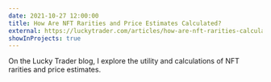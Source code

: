 ```yaml
---
date: 2021-10-27 12:00:00
title: How Are NFT Rarities and Price Estimates Calculated?
external: https://luckytrader.com/articles/how-are-nft-rarities-calculated
showInProjects: true
---
```


On the Lucky Trader blog, I explore the utility and calculations of NFT rarities and price estimates.
